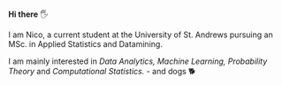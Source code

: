 **Hi there** :raised_hand_with_fingers_splayed:

I am Nico, a current student at the University of St. Andrews pursuing an MSc. in Applied Statistics and Datamining.

I am mainly interested in *Data Analytics, Machine Learning, Probability Theory* and *Computational Statistics.* - and dogs :dog2:
